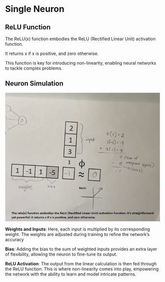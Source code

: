 # Single Neuron

## ReLU Function

The ReLU(x) function embodies the ReLU (Rectified Linear Unit) activation function. 

It returns x if x is positive, and zero otherwise. 

This function is key for introducing non-linearity, enabling neural networks to tackle complex problems.

## Neuron Simulation

![AI is fun!](/Assets/Images/SingleNode.png "Single Node Neuron")

<b>Weights and Inputs</b>: Here, each input is multiplied by its corresponding weight. The weights are adjusted during training to refine the network’s accuracy

<b>Bias</b>: Adding the bias to the sum of weighted inputs provides an extra layer of flexibility, allowing the neuron to fine-tune its output.

<b>ReLU Activation</b>: The output from the linear calculation is then fed through the ReLU function. This is where non-linearity comes into play, empowering the network with the ability to learn and model intricate patterns.